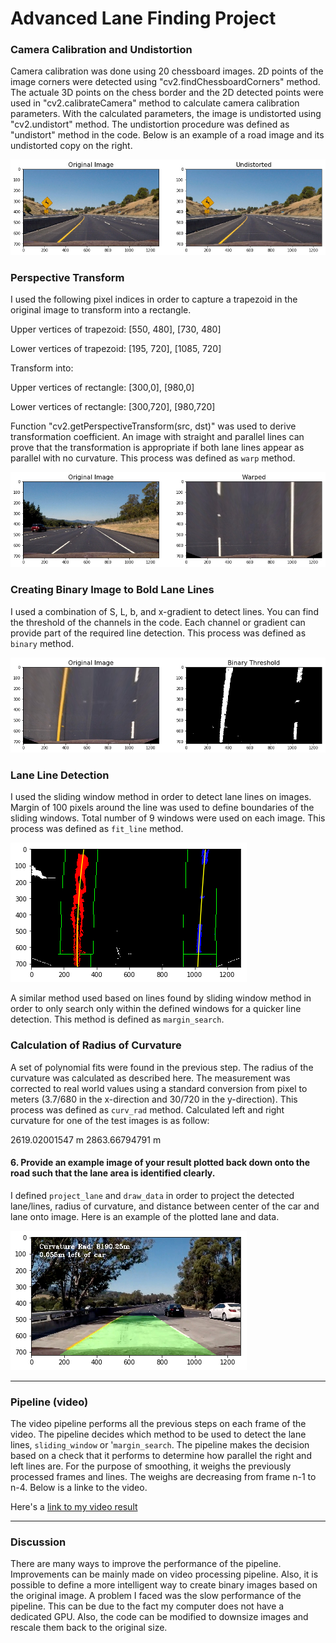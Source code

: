 
#  Advanced Lane Finding Project


[//]: # (Image References)

[image1]: ./examples/undistort.png "Undistorted"
[image2]: ./examples/warped.png "Warp Example"
[image3]: ./examples/binary.png "Binary Example"
[image4]: ./examples/sliding_window.png "Sliding Window"
[image6]: ./examples/data.jpg "Output"
[video1]: ./project_video_output.mp4 "Video"



### Camera Calibration and Undistortion

Camera calibration was done using 20 chessboard images. 2D points of the image corners were detected using "cv2.findChessboardCorners" method. The actuale 3D points on the chess border and the 2D detected points were used in "cv2.calibrateCamera" method to calculate camera calibration parameters. With the calculated parameters, the image is undistorted using "cv2.undistort" method. The undistortion procedure was defined as "undistort" method in the code. Below is an example of a road image and its undistorted copy on the right.

![Undistorted Image](./examples/undistort.png)


### Perspective Transform

I used the following pixel indices in order to capture a trapezoid in the original image to transform into a rectangle. 

Upper vertices of trapezoid: [550, 480], [730, 480]

Lower vertices of trapezoid: [195, 720], [1085, 720]

Transform into:

Upper vertices of rectangle: [300,0], [980,0]

Lower vertices of rectangle: [300,720], [980,720]

Function "cv2.getPerspectiveTransform(src, dst)" was used to derive transformation coefficient. An image with straight and parallel lines can prove that the transformation is appropriate if both lane lines appear as parallel with no curvature. This process was defined as `warp` method.

![Transformed Image](./examples/warped.png)


### Creating Binary Image to Bold Lane Lines


I used a combination of S, L, b, and x-gradient to detect lines. You can find the threshold of the channels in the code. Each channel or gradient can provide part of the required line detection. This process was defined as `binary` method.

![Binary Image](./examples/binary.png)


### Lane Line Detection

I used the sliding window method in order to detect lane lines on images. Margin of 100 pixels around the line was used to define boundaries of the sliding windows. Total number of 9 windows were used on each image. This process was defined as `fit_line` method.

![Sliding Windows Line Detection](./examples/sliding_window.png)

A similar method used based on lines found by sliding window method in order to only search only within the defined windows for a quicker line detection. This method is defined as `margin_search`.


### Calculation of Radius of Curvature

A set of polynomial fits were found in the previous step. The radius of the curvature was calculated as described here. The measurement was corrected to real world values using a standard conversion from pixel to meters (3.7/680 in the x-direction and 30/720 in the y-direction). This process was defined as `curv_rad` method. Calculated left and right curvature for one of the test images is as follow:

2619.02001547 m     2863.66794791 m

#### 6. Provide an example image of your result plotted back down onto the road such that the lane area is identified clearly.

I defined `project_lane` and `draw_data` in order to project the detected lane/lines, radius of curvature, and distance between center of the car and lane onto image. Here is an example of the plotted lane and data.

![Plotted Lane and Data](./examples/data.png)

---

### Pipeline (video)

The video pipeline performs all the previous steps on each frame of the video. The pipeline decides which method to be used to detect the lane lines, `sliding_window` or '`margin_search`. The pipeline makes the decision based on a check that it performs to determine how parallel the right and left lines are. For the purpose of smoothing, it weighs the previously processed frames and lines. The weighs are decreasing from frame n-1 to n-4. Below is a linke to the video.

Here's a [link to my video result](./project_video_output.mp4)

---

### Discussion

There are many ways to improve the performance of the pipeline. Improvements can be mainly made on video processing pipeline. Also, it is possible to define a more intelligent way to create binary images based on the original image. 
A problem I faced was the slow performance of the pipeline. This can be due to the fact my computer does not have a dedicated GPU. Also, the code can be modified to downsize images and rescale them back to the original size.